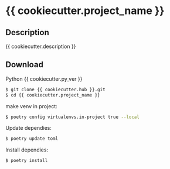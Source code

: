 # {{ cookiecutter.project_name }}

## Description

{{ cookiecutter.description }}

## Download

Python {{ cookiecutter.py_ver }}

```bash
$ git clone {{ cookiecutter.hub }}.git
$ cd {{ cookiecutter.project_name }}
```
make venv in project:
```bash
$ poetry config virtualenvs.in-project true --local
```
Update dependies:
```bash
$ poetry update toml
```
Install dependies:
```bash
$ poetry install
```

